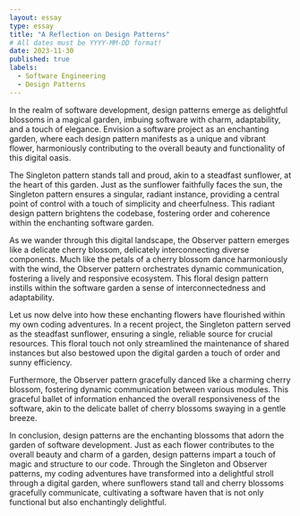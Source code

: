 ```yaml
---
layout: essay
type: essay
title: "A Reflection on Design Patterns"
# All dates must be YYYY-MM-DD format!
date: 2023-11-30
published: true
labels:
  - Software Engineering
  - Design Patterns
---
```


In the realm of software development, design patterns emerge as delightful blossoms in a magical garden, imbuing software with charm, adaptability, and a touch of elegance. Envision a software project as an enchanting garden, where each design pattern manifests as a unique and vibrant flower, harmoniously contributing to the overall beauty and functionality of this digital oasis.

The Singleton pattern stands tall and proud, akin to a steadfast sunflower, at the heart of this garden. Just as the sunflower faithfully faces the sun, the Singleton pattern ensures a singular, radiant instance, providing a central point of control with a touch of simplicity and cheerfulness. This radiant design pattern brightens the codebase, fostering order and coherence within the enchanting software garden.

As we wander through this digital landscape, the Observer pattern emerges like a delicate cherry blossom, delicately interconnecting diverse components. Much like the petals of a cherry blossom dance harmoniously with the wind, the Observer pattern orchestrates dynamic communication, fostering a lively and responsive ecosystem. This floral design pattern instills within the software garden a sense of interconnectedness and adaptability.

Let us now delve into how these enchanting flowers have flourished within my own coding adventures. In a recent project, the Singleton pattern served as the steadfast sunflower, ensuring a single, reliable source for crucial resources. This floral touch not only streamlined the maintenance of shared instances but also bestowed upon the digital garden a touch of order and sunny efficiency.

Furthermore, the Observer pattern gracefully danced like a charming cherry blossom, fostering dynamic communication between various modules. This graceful ballet of information enhanced the overall responsiveness of the software, akin to the delicate ballet of cherry blossoms swaying in a gentle breeze.

In conclusion, design patterns are the enchanting blossoms that adorn the garden of software development. Just as each flower contributes to the overall beauty and charm of a garden, design patterns impart a touch of magic and structure to our code. Through the Singleton and Observer patterns, my coding adventures have transformed into a delightful stroll through a digital garden, where sunflowers stand tall and cherry blossoms gracefully communicate, cultivating a software haven that is not only functional but also enchantingly delightful.
